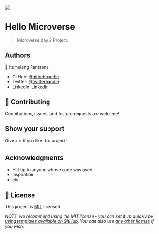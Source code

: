 ![](https://img.shields.io/badge/Microverse-blueviolet)

# Hello Microverse

> Microverse day 2 Project.



## Authors

👤 Itumeleng Rantsane

- GitHub: [@githubhandle](https://github.com/TumiRantsane)
- Twitter: [@twitterhandle](https://twitter.com/irantsane)
- LinkedIn: [LinkedIn](https://www.linkedin.com/in/itumeleng-rantsane-552a44244/)


## 🤝 Contributing

Contributions, issues, and feature requests are welcome!

## Show your support

Give a ⭐️ if you like this project!

## Acknowledgments

- Hat tip to anyone whose code was used
- Inspiration
- etc

## 📝 License

This project is [MIT](./LICENSE) licensed.

_NOTE: we recommend using the [MIT license](https://choosealicense.com/licenses/mit/) - you can set it up quickly by [using templates available on GitHub](https://docs.github.com/en/communities/setting-up-your-project-for-healthy-contributions/adding-a-license-to-a-repository). You can also use [any other license](https://choosealicense.com/licenses/) if you wish._
